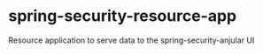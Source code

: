 # spring-security-resource-app
Resource application to serve data to the spring-security-anjular UI
